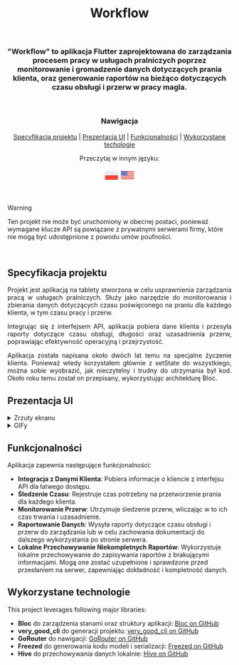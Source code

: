 <div align='center'>

<h1>Workflow</h1>

<br>

<h3>"Workflow" to aplikacja Flutter zaprojektowana do zarządzania procesem pracy w usługach pralniczych poprzez monitorowanie i gromadzenie danych dotyczących prania klienta, oraz generowanie raportów na bieżąco dotyczących czasu obsługi i przerw w pracy magla.</h3>

<br>

### Nawigacja

[Specyfikacja projektu](#specyfikacja-projektu) | [Prezentacja UI](#prezentacja-ui) | [Funkcjonalności](#funkcjonalności) | [Wykorzystane techologie](#wykorzystane-technologie)

Przeczytaj w innym języku:
<br>

![PL](assets/readme/icons/icons8-poland-32.png)[](./README.PL.md) ![EN](./assets/readme/icons/icons8-usa-32.png)[](./README.md)

</div>

<br>

> [!WARNING]
> Ten projekt nie może być uruchomiony w obecnej postaci, ponieważ wymagane klucze API są powiązane z prywatnymi serwerami firmy, które nie mogą być udostępnione z powodu umów poufności.

<br>

## Specyfikacja projektu

<div align='justify'>
Projekt jest aplikacją na tablety stworzona w celu usprawnienia zarządzania pracą w usługach pralniczych. Służy jako narzędzie do monitorowania i zbierania danych dotyczących czasu poświęconego na praniu dla każdego klienta, w tym czasu pracy i przerw.

Integrując się z interfejsem API, aplikacja pobiera dane klienta i przesyła raporty dotyczące czasu obsługi, długości oraz uzasadnienia przerw, poprawiając efektywność operacyjną i przejrzystość.

Aplikacja została napisana około dwóch lat temu na specjalne życzenie klienta. Ponieważ wtedy korzystałem głównie z setState do wszystkiego, można sobie wyobrazić, jak nieczytelny i trudny do utrzymania był kod. Około roku temu został on przepisany, wykorzystując architekturę Bloc.
</div>

## Prezentacja UI

<details>

<summary> Zrzuty ekranu </summary>

<br>

<div align="center">

![Image Description](assets/readme/images/1.png)ss
![Image Description](assets/readme/images/2.png)
![Image Description](assets/readme/images/3.png)
![Image Description](assets/readme/images/4.png)

</div>

</details>

<details>

<summary>GIFy</summary>

</details>

## Funkcjonalności

Aplikacja zapewnia następujące funkcjonalności:

- **Integracja z Danymi Klienta**: Pobiera informacje o kliencie z interfejsu API dla łatwego dostępu.
- **Śledzenie Czasu**: Rejestruje czas potrzebny na przetworzenie prania dla każdego klienta.
- **Monitorowanie Przerw**: Utrzymuje śledzenie przerw, wliczając w to ich czas trwania i uzasadnienie.
- **Raportowanie Danych**: Wysyła raporty dotyczące czasu obsługi i przerw do zarządzania lub w celu zachowania dokumentacji do dalszego wykorzystania po stronie serwera.
- **Lokalne Przechowywanie Niekompletnych Raportów**: Wykorzystuje lokalne przechowywanie do zapisywania raportów z brakującymi informacjami. Mogą one zostać uzupełnione i sprawdzone przed przesłaniem na serwer, zapewniając dokładność i kompletność danych.

## Wykorzystane technologie

This project leverages following major libraries:

- **Bloc** do zarządzenia stanami oraz struktury aplikacji: [Bloc on GitHub](https://github.com/felangel/bloc)
- **very_good_cli** do generacji projektu: [very_good_cli on GitHub](https://github.com/VeryGoodOpenSource/very_good_cli)
- **GoRouter** do nawigacji: [GoRouter on GitHub](https://github.com/csells/go_router)
- **Freezed** do generowania kodu modeli i serializacji: [Freezed on GitHub](https://github.com/rrousselGit/freezed)
- **Hive** do przechowywania danych lokalnie: [Hive on GitHub](https://github.com/hivedb/hive)
